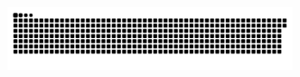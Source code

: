 <picture>
  <source media="(prefers-color-scheme: dark)" srcset="https://raw.githubusercontent.com/MarineHakobyan/MarineHakobyan/5f6d2f721e98d004d8551226aecabc5828ab52e1/github-contribution-grid-snake-dark.svg" />
  <source media="(prefers-color-scheme: light)" srcset="https://raw.githubusercontent.com/MarineHakobyan/MarineHakobyan/5f6d2f721e98d004d8551226aecabc5828ab52e1/github-contribution-grid-snake.svg" />
  <img alt="github-snake" src="https://raw.githubusercontent.com/MarineHakobyan/MarineHakobyan/5f6d2f721e98d004d8551226aecabc5828ab52e1/github-contribution-grid-snake-dark.svg" />
</picture>
